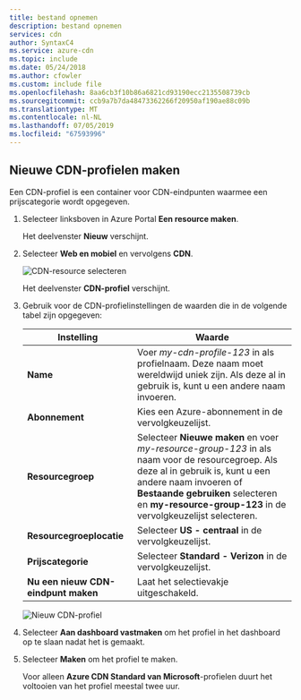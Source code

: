 ```yaml
---
title: bestand opnemen
description: bestand opnemen
services: cdn
author: SyntaxC4
ms.service: azure-cdn
ms.topic: include
ms.date: 05/24/2018
ms.author: cfowler
ms.custom: include file
ms.openlocfilehash: 8aa6cb3f10b86a6821cd93190ecc2135508739cb
ms.sourcegitcommit: ccb9a7b7da48473362266f20950af190ae88c09b
ms.translationtype: MT
ms.contentlocale: nl-NL
ms.lasthandoff: 07/05/2019
ms.locfileid: "67593996"
---
```

## <a name="create-a-new-cdn-profile"></a>Nieuwe CDN-profielen maken

Een CDN-profiel is een container voor CDN-eindpunten waarmee een prijscategorie wordt opgegeven.

1. Selecteer linksboven in Azure Portal **Een resource maken**. 
    
    Het deelvenster **Nieuw** verschijnt.
   
2. Selecteer **Web en mobiel** en vervolgens **CDN**.
   
    ![CDN-resource selecteren](./media/cdn-create-profile/cdn-new-resource.png)

    Het deelvenster **CDN-profiel** verschijnt.

3. Gebruik voor de CDN-profielinstellingen de waarden die in de volgende tabel zijn opgegeven:
   
    | Instelling  | Waarde |
    | -------- | ----- |
    | **Name** | Voer *my-cdn-profile-123* in als profielnaam. Deze naam moet wereldwijd uniek zijn. Als deze al in gebruik is, kunt u een andere naam invoeren. |
    | **Abonnement** | Kies een Azure-abonnement in de vervolgkeuzelijst. |
    | **Resourcegroep** | Selecteer **Nieuwe maken** en voer *my-resource-group-123* in als naam voor de resourcegroep. Als deze al in gebruik is, kunt u een andere naam invoeren of **Bestaande gebruiken** selecteren en **my-resource-group-123** in de vervolgkeuzelijst selecteren. | 
    | **Resourcegroeplocatie** | Selecteer **US - centraal** in de vervolgkeuzelijst. |
    | **Prijscategorie** | Selecteer **Standard - Verizon** in de vervolgkeuzelijst. |
    | **Nu een nieuw CDN-eindpunt maken** | Laat het selectievakje uitgeschakeld. |  
   
    ![Nieuw CDN-profiel](./media/cdn-create-profile/cdn-new-profile.png)

4. Selecteer **Aan dashboard vastmaken** om het profiel in het dashboard op te slaan nadat het is gemaakt.
    
5. Selecteer **Maken** om het profiel te maken. 

    Voor alleen **Azure CDN Standard van Microsoft**-profielen duurt het voltooien van het profiel meestal twee uur. 

